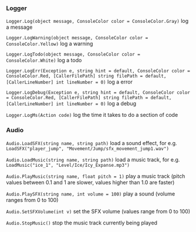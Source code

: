 ### Logger

`Logger.Log(object message, ConsoleColor color = ConsoleColor.Gray)` log a message

`Logger.LogWarning(object message, ConsoleColor color = ConsoleColor.Yellow)` log a warning

`Logger.LogTodo(object message, ConsoleColor color = ConsoleColor.White)` log a todo

`Logger.LogErr(Exception e, string hint = default, ConsoleColor color = ConsoleColor.Red, [CallerFilePath] string filePath = default, [CallerLineNumber] int lineNumber = 0)` log a error

`Logger.LogDebug(Exception e, string hint = default, ConsoleColor color = ConsoleColor.Red, [CallerFilePath] string filePath = default, [CallerLineNumber] int lineNumber = 0)` log a debug

`Logger.LogMs(Action code)` log the time it takes to do a section of code

### Audio

`Audio.LoadSFX(string name, string path)` load a sound effect, for e.g. `LoadSFX("player_jump", "Movement/Jump/sfx_movement_jump1.wav")`

`Audio.LoadMusic(string name, string path)` load a music track, for e.g. `LoadMusic("ice_1", "Level/Ice/Icy_Expanse.mp3")`

`Audio.PlayMusic(string name, float pitch = 1)` play a music track (pitch values between 0.1 and 1 are slower, values higher than 1.0 are faster)

`Audio.PlaySFX(string name, int volume = 100)` play a sound (volume ranges from 0 to 100)  

`Audio.SetSFXVolume(int v)` set the SFX volume (values range from 0 to 100)

`Audio.StopMusic()` stop the music track currently being played
